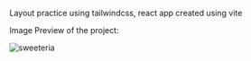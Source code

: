 Layout practice using tailwindcss, react app created using vite

Image Preview of the project:

![sweeteria](https://github.com/cark316/SweeteriaProject/assets/134771426/9466868b-9997-4316-b81f-3bd6d9bc8a79)
